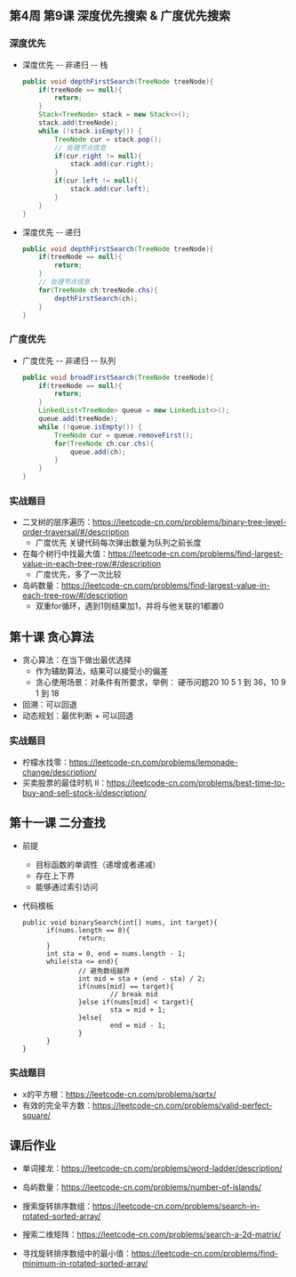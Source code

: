 ## 第4周 第9课 深度优先搜索 & 广度优先搜索

### 深度优先

- 深度优先 -- 非递归 -- 栈

  ```java
  public void depthFirstSearch(TreeNode treeNode){
      if(treeNode == null){
          return;
      }
      Stack<TreeNode> stack = new Stack<>();
      stack.add(treeNode);
      while (!stack.isEmpty()) {
          TreeNode cur = stack.pop();
          // 处理节点信息
          if(cur.right != null){
              stack.add(cur.right);
          }
          if(cur.left != null){
              stack.add(cur.left);
          }
      }
  }
  ```

- 深度优先 -- 递归

  ```java
  public void depthFirstSearch(TreeNode treeNode){
      if(treeNode == null){
          return;
      }
      // 处理节点信息
      for(TreeNode ch:treeNode.chs){
          depthFirstSearch(ch);
      }
  }
  ```

  

### 广度优先

- 广度优先 -- 非递归 -- 队列

  ```java
  public void broadFirstSearch(TreeNode treeNode){
      if(treeNode == null){
          return;
      }
      LinkedList<TreeNode> queue = new LinkedList<>();
      queue.add(treeNode);
      while (!queue.isEmpty()) {
          TreeNode cur = queue.removeFirst();
          for(TreeNode ch:cur.chs){
              queue.add(ch);
          }
      }
  }
  ```



### 实战题目

- 二叉树的层序遍历：https://leetcode-cn.com/problems/binary-tree-level-order-traversal/#/description
  - 广度优先 关键代码每次弹出数量为队列之前长度
- 在每个树行中找最大值：https://leetcode-cn.com/problems/find-largest-value-in-each-tree-row/#/description
  - 广度优先，多了一次比较
- 岛屿数量：https://leetcode-cn.com/problems/find-largest-value-in-each-tree-row/#/description
  - 双重for循环，遇到1则结果加1，并将与他关联的1都置0



## 第十课 贪心算法

- 贪心算法：在当下做出最优选择
  - 作为辅助算法，结果可以接受小的偏差
  - 贪心使用场景：对条件有所要求，举例： 硬币问题20 10 5 1 到 36，10 9 1 到 18
- 回溯：可以回退
- 动态规划：最优判断 + 可以回退

### 实战题目

- 柠檬水找零：https://leetcode-cn.com/problems/lemonade-change/description/
- 买卖股票的最佳时机 II：https://leetcode-cn.com/problems/best-time-to-buy-and-sell-stock-ii/description/



## 第十一课 二分查找

- 前提
  - 目标函数的单调性（递增或者递减）
  - 存在上下界
  - 能够通过索引访问

- 代码模板

  ```
  public void binarySearch(int[] nums, int target){
  		if(nums.length == 0){
  				return;
  		}
  		int sta = 0, end = nums.length - 1;
  		while(sta <= end){
  				// 避免数组越界
  				int mid = sta + (end - sta) / 2;
  				if(nums[mid] == target){
  						// break mid
  				}else if(nums[mid] < target){
  						sta = mid + 1;
  				}else{
  						end = mid - 1;
  				}
  		}
  }
  ```

  

### 实战题目

- x的平方根：https://leetcode-cn.com/problems/sqrtx/
- 有效的完全平方数：https://leetcode-cn.com/problems/valid-perfect-square/

## 课后作业

- 单词接龙：https://leetcode-cn.com/problems/word-ladder/description/
- 岛屿数量：https://leetcode-cn.com/problems/number-of-islands/

- 搜索旋转排序数组：https://leetcode-cn.com/problems/search-in-rotated-sorted-array/

- 搜索二维矩阵：https://leetcode-cn.com/problems/search-a-2d-matrix/
- 寻找旋转排序数组中的最小值：https://leetcode-cn.com/problems/find-minimum-in-rotated-sorted-array/

